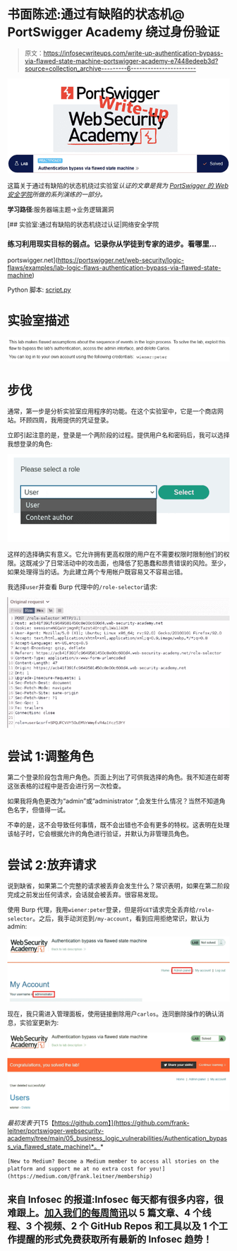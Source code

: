 # 书面陈述:通过有缺陷的状态机@ PortSwigger Academy 绕过身份验证

> 原文：<https://infosecwriteups.com/write-up-authentication-bypass-via-flawed-state-machine-portswigger-academy-e7448edeeb3d?source=collection_archive---------6----------------------->

![](img/8c718e26fcc0991a5978e3ff6623ba07.png)

这篇关于通过有缺陷的状态机绕过实验室*认证的文章是我为 [PortSwigger 的 Web 安全学院](https://portswigger.net/web-security)所做的系列演练的一部分。*

**学习路径**:服务器端主题→业务逻辑漏洞

[](https://portswigger.net/web-security/logic-flaws/examples/lab-logic-flaws-authentication-bypass-via-flawed-state-machine) [## 实验室:通过有缺陷的状态机绕过认证|网络安全学院

### 练习利用现实目标的弱点。记录你从学徒到专家的进步。看哪里…

portswigger.net](https://portswigger.net/web-security/logic-flaws/examples/lab-logic-flaws-authentication-bypass-via-flawed-state-machine) 

Python 脚本: [script.py](https://github.com/frank-leitner/portswigger-websecurity-academy/blob/main/05_business_logic_vulnerabilities/Authentication_bypass_via_flawed_state_machine/script.py)

# 实验室描述

![](img/da2526d9ac0344ced311368bbc837043.png)

# 步伐

通常，第一步是分析实验室应用程序的功能。在这个实验室中，它是一个商店网站。环顾四周，我用提供的凭证登录。

立即引起注意的是，登录是一个两阶段的过程。提供用户名和密码后，我可以选择我想登录的角色:

![](img/c76d199b6485a5918ef15c645bd3b0e9.png)

这样的选择确实有意义。它允许拥有更高权限的用户在不需要权限时限制他们的权限。这既减少了日常活动中的攻击面，也降低了犯愚蠢和昂贵错误的风险。至少，如果处理得当的话。为此建立两个专用帐户既容易又不容易出错。

我选择`user`并查看 Burp 代理中的`/role-selector`请求:

![](img/a8479bcd1df36dc64b5a3cadc59b832c.png)

# 尝试 1:调整角色

第二个登录阶段包含用户角色。页面上列出了可供我选择的角色。我不知道在邮寄这张表格的过程中是否会进行另一次检查。

如果我将角色更改为“admin”或“administrator ”,会发生什么情况？当然不知道角色名字，但值得一试。

不幸的是，这不会导致任何事情，既不会出错也不会有更多的特权。这表明在处理该帖子时，它会根据允许的角色进行验证，并默认为非管理员角色。

# 尝试 2:放弃请求

说到缺省，如果第二个完整的请求被丢弃会发生什么？常识表明，如果在第二阶段完成之前发出任何请求，会话就会被丢弃。很容易发现。

使用 Burp 代理，我用`wiener:peter`登录，但是将`GET`请求完全丢弃给`/role-selector`。之后，我手动浏览到`/my-account`，看到应用拒绝常识，默认为 admin:

![](img/d9f52d4eaa9b555949c2945220550520.png)

现在，我只需进入管理面板，使用链接删除用户`carlos`。连同删除操作的确认消息，实验室更新为:

![](img/d2dacc658d658e9b3d0d4db062584654.png)

*最初发表于*[T5【https://github.com】](https://github.com/frank-leitner/portswigger-websecurity-academy/tree/main/05_business_logic_vulnerabilities/Authentication_bypass_via_flawed_state_machine)*。*

`[New to Medium? Become a Medium member to access all stories on the platform and support me at no extra cost for you!](https://medium.com/@frank.leitner/membership)`

## 来自 Infosec 的报道:Infosec 每天都有很多内容，很难跟上。[加入我们的每周简讯](https://weekly.infosecwriteups.com/)以 5 篇文章、4 个线程、3 个视频、2 个 GitHub Repos 和工具以及 1 个工作提醒的形式免费获取所有最新的 Infosec 趋势！